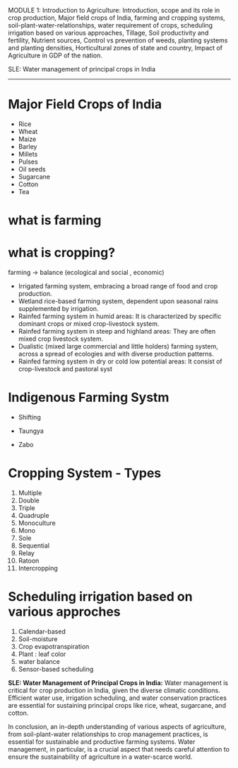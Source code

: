 MODULE 1: Introduction to Agriculture:
Introduction,
scope and its role in crop production,
Major field crops of India,
farming and cropping systems,
soil-plant-water-relationships,
water requirement of crops,
scheduling irrigation based on various approaches,
Tillage,
Soil productivity and fertility,
Nutrient sources,
Control vs prevention of weeds,
planting systems and planting densities, Horticultural zones of state and country, Impact of Agriculture in GDP of the nation.

SLE: Water management of principal crops in India

---

# Major Field Crops of India

- Rice
- Wheat
- Maize
- Barley
- Millets
- Pulses
- Oil seeds
- Sugarcane
- Cotton
- Tea

# what is farming

# what is cropping?

farming -> balance (ecological and social , economic)

- Irrigated farming system, embracing a broad range of food and crop production.
- Wetland rice-based farming system, dependent upon seasonal rains supplemented by
  irrigation.
- Rainfed farming system in humid areas: It is characterized by specific dominant crops
  or mixed crop-livestock system.
- Rainfed farming system in steep and highland areas: They are often mixed crop livestock system.
- Dualistic (mixed large commercial and little holders) farming system, across a spread
  of ecologies and with diverse production patterns.
- Rainfed farming system in dry or cold low potential areas: It consist of crop-livestock
  and pastoral syst

# Indigenous Farming Systm

- Shifting
- Taungya

- Zabo

# Cropping System - Types

1. Multiple
2. Double
3. Triple
4. Quadruple
5. Monoculture
6. Mono
7. Sole
8. Sequential
9. Relay
10. Ratoon
11. Intercropping 

# Scheduling irrigation based on various approches 

1. Calendar-based 
2. Soil-moisture
3. Crop evapotranspiration 
4. Plant : leaf color 
5. water balance
6. Sensor-based scheduling



**SLE: Water Management of Principal Crops in India:**
Water management is critical for crop production in India, given the diverse climatic conditions. Efficient water use, irrigation scheduling, and water conservation practices are essential for sustaining principal crops like rice, wheat, sugarcane, and cotton.

In conclusion, an in-depth understanding of various aspects of agriculture, from soil-plant-water relationships to crop management practices, is essential for sustainable and productive farming systems. Water management, in particular, is a crucial aspect that needs careful attention to ensure the sustainability of agriculture in a water-scarce world.
